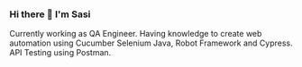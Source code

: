 ### Hi there 👋 I'm Sasi

Currently working as QA Engineer. Having knowledge to create web automation using Cucumber Selenium Java, Robot Framework and Cypress. API Testing using Postman.

<!--
**heysasi/heysasi** is a ✨ _special_ ✨ repository because its `README.md` (this file) appears on your GitHub profile.

Here are some ideas to get you started:

- 🔭 I’m currently working on ...
- 🌱 I’m currently learning ...
- 👯 I’m looking to collaborate on ...
- 🤔 I’m looking for help with ...
- 💬 Ask me about ...
- 📫 How to reach me: ...
- 😄 Pronouns: ...
- ⚡ Fun fact: ...
Table of Contents

Stat

Tools

Contact me

